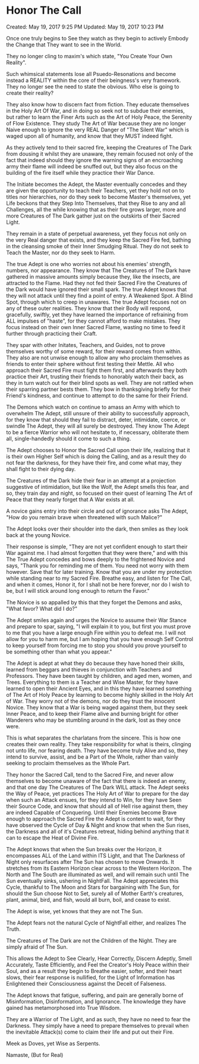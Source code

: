 # Honor The Call

Created: May 19, 2017 9:25 PM
Updated: May 19, 2017 10:23 PM

Once one truly begins to See they watch as they begin to actively Embody the Change that They want to see in the World.

They no longer cling to maxim's which state, "You Create Your Own Reality".

Such whimsical statements lose all Psuedo-Resonations and become instead a REALITY within the core of their beingness's very framework. They no longer see the need to state the obvious. Who else is going to create their reality?

They also know how to discern fact from fiction. They educate themselves in the Holy Art Of War, and in doing so seek not to subdue their enemies, but rather to learn the Finer Arts such as the Art of Holy Peace, the Serenity of Flow Existence. They study The Art of War because they are no longer Naive enough to ignore the very REAL Danger of "The Silent War" which is waged upon all of humanity, and know that they MUST indeed fight.

As they actively tend to their sacred fire, keeping the Creatures of The Dark from dousing it whilst they are unaware, they remain focused not only of the fact that indeed should they ignore the warning signs of an encroaching army their flame will indeed be snuffed out, but they also focus on the building of the fire itself while they practice their War Dance.

The Initiate becomes the Adept, the Master eventually concedes and they are given the opportunity to teach their Teachers, yet they hold not on to titles nor hierarchies, nor do they seek to become Master's themselves, yet Life beckons that they Step Into Themselves, that they Rise to any and all Challenges, all the while knowing that as their fire grows larger, more and more Creatures of The Dark gather just on the outskirts of their Sacred Light.

They remain in a state of perpetual awareness, yet they focus not only on the very Real danger that exists, and they keep the Sacred Fire fed, bathing in the cleansing smoke of their Inner Smudging Ritual. They do not seek to Teach the Master, nor do they seek to Harm.

The true Adept is one who worries not about his enemies' strength, numbers, nor appearance. They know that The Creatures of The Dark have gathered in massive amounts simply because they, like the insects, are attracted to the Flame. Had they not fed their Sacred Fire the Creatures of the Dark would have ignored their small spark. The true Adept knows that they will not attack until they find a point of entry. A Weakened Spot. A Blind Spot, through which to creep in unawares. The true Adept focuses not on any of these outer realities. They know that their Body will respond, gracefully, swiftly, yet they have learned the importance of refraining from ALL impulses of "haste", for they cannot afford to make mistakes. They focus instead on their own Inner Sacred Flame, wasting no time to feed it further through practicing their Craft.

They spar with other Initates, Teachers, and Guides, not to prove themselves worthy of some reward, for their reward comes from within. They also are not unwise enough to allow any who proclaim themselves as friends to enter their sphere without first testing their Mettle. All who approach their Sacred Fire must fight them first, and afterwards they both practice their Art, trusting their friends to honorably watch their back, as they in turn watch out for their blind spots as well. They are not rattled when their sparring partner bests them. They bow in thanksgiving briefly for their Friend's kindness, and continue to attempt to do the same for their Friend.

The Demons which watch on continue to amass an Army with which to overwhelm The Adept, still unsure of their ability to successfully approach, for they know that should they fail to distract, deter, intimidate, coerce, or swindle The Adept, they will all surely be destroyed. They know The Adept to be a fierce Warrior who will not hesitate to, if necessary, obliterate them all, single-handedly should it come to such a thing.

The Adept chooses to Honor the Sacred Call upon their life, realizing that it is their own Higher Self which is doing the Calling, and as a result they do not fear the darkness, for they have their fire, and come what may, they shall fight to their dying day.

The Creatures of the Dark hide their fear in an attempt at a projection suggestive of intimidation, but like the Wolf, the Adept smells this fear, and so, they train day and night, so focused on their quest of learning The Art of Peace that they nearly forget that A War exists at all.

A novice gains entry into their circle and out of ignorance asks The Adept, "How do you remain brave when threatened with such Malice?"

The Adept looks over their shoulder into the dark, then smiles as they look back at the young Novice.

Their response is simple, "They are not yet confident enough to start their War against me. I had almost forgotten that they were there," and with this The True Adept concedes and bows deeply to the frightened Novice and says, "Thank you for reminding me of them. You need not worry with them however. Save that for later training. Know that you are under my protection while standing near to my Sacred Fire. Breathe easy, and listen for The Call, and when it comes, Honor it, for I shall not be here forever, nor do I wish to be, but I will stick around long enough to return the Favor."

The Novice is so appalled by this that they forget the Demons and asks, "What favor? What did I do?"

The Adept smiles again and urges the Novice to assume their War Stance and prepare to spar, saying, "I will explain it to you, but first you must prove to me that you have a large enough Fire within you to defeat me. I will not allow for you to harm me, but I am hoping that you have enough Self Control to keep yourself from forcing me to stop you should you prove yourself to be something other than what you appear."

The Adept is adept at what they do because they have honed their skills, learned from beggars and thieves in conjunction with Teachers and Professors. They have been taught by children, and aged men, women, and Trees. Everything to them is a Teacher and Wise Master, for they have learned to open their Ancient Eyes, and in this they have learned something of The Art of Holy Peace by learning to become highly skilled in the Holy Art of War. They worry not of the demons, nor do they trust the innocent Novice. They know that a War is being waged against them, but they seek Inner Peace, and to keep their Flame alive and burning bright for other Wanderers who may be stumbling around in the dark, lost as they once were.

This is what separates the charlatans from the sincere. This is how one creates their own reality. They take responsibility for what is theirs, clinging not unto life, nor fearing death. They have become truly Alive and so, they intend to survive, assist, and be a Part of the Whole, rather than vainly seeking to proclaim themselves as the Whole Part.

They honor the Sacred Call, tend to the Sacred Fire, and never allow themselves to become unaware of the fact that there is indeed an enemy, and that one day The Creatures of The Dark WILL attack. The Adept seeks the Way of Peace, yet practices The Holy Art of War to prepare for the day when such an Attack ensues, for they intend to Win, for they have Seen their Source Code, and know that should all of Hell rise against them, they are indeed Capable of Conquering. Until their Enemies become Brave enough to approach the Sacred Fire the Adept is content to wait, for they have observed the Cycle of Day & Night and know that when the Sun rises, the Darkness and all of it's Creatures retreat, hiding behind anything that it can to escape the Heat of Divine Fire.

The Adept knows that when the Sun breaks over the Horizon, it encompasses ALL of the Land within ITS Light, and that The Darkness of Night only resurfaces after The Sun has chosen to move Onwards. It stretches from its Eastern Horizon clear across to the Western Horizon. The North and The South are illuminated as well, and will remain such until The Sun eventually sinks, ushering in NightFall. The Adept appreciates this Cycle, thankful to The Moon and Stars for bargaining with The Sun, for should the Sun choose Not to Set, surely all of Mother Earth's creatures, plant, animal, bird, and fish, would all burn, boil, and cease to exist.

The Adept is wise, yet knows that they are not The Sun.

The Adept fears not the natural Cycle of NightFall either, and realizes The Truth.

The Creatures of The Dark are not the Children of the Night. They are simply afraid of The Sun.

This allows the Adept to See Clearly, Hear Correctly, Discern Adeptly, Smell Accurately, Taste Efficiently, and Feel the Creator's Holy Peace within their Soul, and as a result they begin to Breathe easier, softer, and their heart slows, their fear response is nullified, for the Light of Information has Enlightened their Consciousness against the Deceit of Falseness.

The Adept knows that fatigue, suffering, and pain are generally borne of Misinformation, Disinformation, and Ignorance. The knowledge they have gained has metamorphosed into True Wisdom.

They are a Warrior of The Light, and as such, they have no need to fear the Darkness. They simply have a need to prepare themselves to prevail when the inevitable Attack(s) come to claim their life and put out their Fire.

Meek as Doves, yet Wise as Serpents.

Namaste, (But for Real)